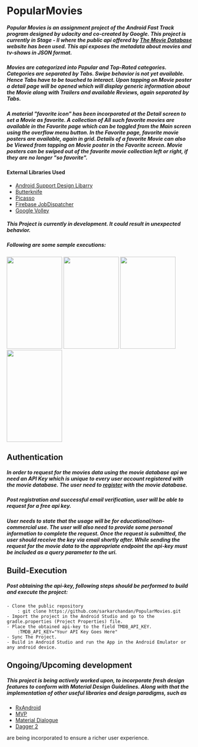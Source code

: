 # PopularMovies

##### Popular Movies is an assignment project of the Android Fast Track program designed by udacity and co-created by Google. This project is currently in Stage - II where the public api offered by [The Movie Database](https://www.themoviedb.org/) website has been used. This api exposes the metadata about movies and tv-shows in JSON format.

##### Movies are categorized into Popular and Top-Rated categories. Categories are separated by Tabs. Swipe behavior is not yet available. Hence Tabs have to be touched to interact. Upon tapping on Movie poster a detail page will be opened which will display generic information about the Movie along with Trailers and available Reviews, again separated by Tabs.

##### A material "favorite icon" has been incorporated at the Detail screen to set a Movie as favorite. A collection of All such favorite movies are available in the Favorite page which can be toggled from the Main screen using the overflow menu button. In the Favorite page, favorite movie posters are available, again in grid. Details of a favorite Movie can also be Viewed from tapping on Movie poster in the Favorite screen. Movie posters can be swiped out of the favorite movie collection left or right, if they are no longer "so favorite".
#### External Libraries Used
- [Android Support Design Libarry](https://developer.android.com/topic/libraries/support-library/index.html)
- [Butterknife](http://jakewharton.github.io/butterknife/)
- [Picasso](http://square.github.io/picasso/)
- [Firebase JobDispatcher](https://github.com/firebase/firebase-jobdispatcher-android#user-content-firebase-jobdispatcher-)
- [Google Volley](https://developer.android.com/training/volley/index.html)

##### This Project is currently in development. It could result in unexpected behavior.

##### Following are some sample executions:
<img src="https://cloud.githubusercontent.com/assets/19269229/24726064/5e9b6f38-1a51-11e7-8e6e-9b00dfeb561f.png" width="150" height="250">
<img src="https://cloud.githubusercontent.com/assets/19269229/24726089/71961480-1a51-11e7-9c1a-35ba86c0a214.png" width="150" height="250">
<img src="https://cloud.githubusercontent.com/assets/19269229/24726115/82f10640-1a51-11e7-8356-7ecf08df2310.png" width="150" height="250">
<img src="https://cloud.githubusercontent.com/assets/19269229/24726130/903b3d0c-1a51-11e7-9a60-9e522fbc959f.png" width="150" height="250">

## Authentication
##### In order to request for the movies data using the movie database api we need an API Key which is unique to every user account registered with the movie database. The user need to [register](https://www.themoviedb.org/account/signup) with the movie database.
##### Post registration and successful email verification, user will be able to request for a free api key. 
##### User needs to state that the usage will be for educational/non-commercial use. The user will also need to provide some personal information to complete the request. Once the request is submitted, the user should receive the key via email shortly after. While sending the request for the movie data to the appropriate endpoint the api-key must be included as a query parameter to the uri.

## Build-Execution
##### Post obtaining the api-key, following steps should be performed to build and execute the project:

```
- Clone the public repository
	: git clone https://github.com/sarkarchandan/PopularMovies.git
- Import the project in the Android Studio and go to the gradle.properties (Project Properties) file.
- Place the obtained api-key to the field TMDB_API_KEY.
	:TMDB_API_KEY="Your API Key Goes Here"
- Sync The Project.
- Build in Android Studio and run the App in the Android Emulator or any android device.
```

## Ongoing/Upcoming development
##### This project is being actively worked upon, to incorporate fresh design features to conform with Material Design Guidelines. Along with that the implementation of other useful libraries and design paradigms, such as 
- [RxAndroid](https://github.com/ReactiveX/RxAndroid)
- [MVP](https://github.com/googlesamples/android-architecture)
- [Material Dialogue](https://github.com/afollestad/material-dialogs)
- [Dagger 2](https://github.com/google/dagger)

are being incorporated to ensure a richer user experience.
